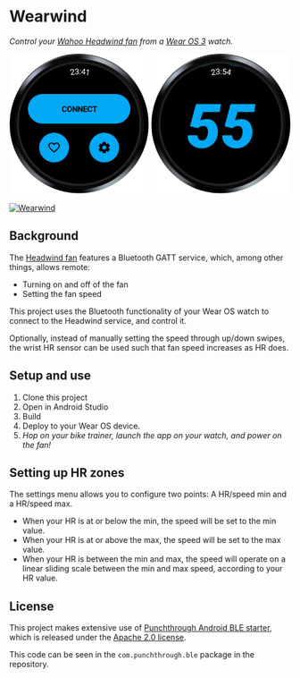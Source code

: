 # Wearwind

_Control your [Wahoo Headwind fan][headwind] from a [Wear OS 3][wearos] watch._

<img src="images/connect.png" alt="Connect to Headwind" width="250" height="250"/>
<img src="images/manual.png" alt="Manual control" width="250" height="250"/>

[![Wearwind](https://img.youtube.com/vi/xjippga2gSw/0.jpg)](https://www.youtube.com/watch?v=xjippga2gSw)


## Background

The [Headwind fan][headwind] features a Bluetooth GATT service, which, among
other things, allows remote:

- Turning on and off of the fan
- Setting the fan speed

This project uses the Bluetooth functionality of your Wear OS watch to connect
to the Headwind service, and control it.

Optionally, instead of manually setting the speed through up/down swipes, the
wrist HR sensor can be used such that fan speed increases as HR does. 

## Setup and use

1.  Clone this project 
1.  Open in Android Studio
1.  Build
1.  Deploy to your Wear OS device.
1.  _Hop on your bike trainer, launch the app on your watch, and power on the fan!_

## Setting up HR zones

The settings menu allows you to configure two points:
A HR/speed min and a HR/speed max.

-  When your HR is at or below the min, the speed will be set to the min value.
-  When your HR is at or above the max, the speed will be set to the max value.
-  When your HR is between the min and max, the speed will operate on a linear
sliding scale between the min and max speed, according to your HR value.

## License

This project makes extensive use of [Punchthrough Android BLE starter][starter],
which is released under the [Apache 2.0 license][punchthrough-license].

This code can be seen in the `com.punchthrough.ble` package in the repository.

[wearos]: https://wearos.google.com/
[headwind]: https://www.wahoofitness.com/devices/bike-trainers/kickr-accessories/kickr-headwind
[starter]: https://github.com/PunchThrough/ble-starter-android
[punchthrough-license]: https://github.com/PunchThrough/ble-starter-android/blob/master/LICENSE
